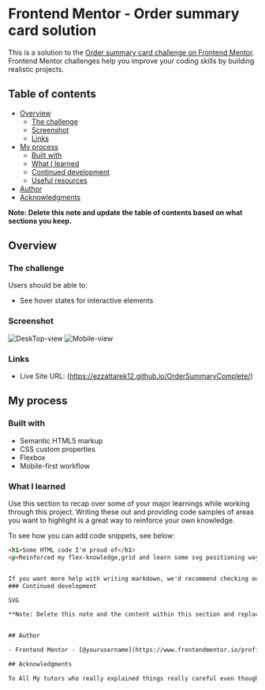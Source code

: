 # Frontend Mentor - Order summary card solution

This is a solution to the [Order summary card challenge on Frontend Mentor](https://www.frontendmentor.io/challenges/order-summary-component-QlPmajDUj). Frontend Mentor challenges help you improve your coding skills by building realistic projects. 

## Table of contents

- [Overview](#overview)
  - [The challenge](#the-challenge)
  - [Screenshot](#screenshot)
  - [Links](#links)
- [My process](#my-process)
  - [Built with](#built-with)
  - [What I learned](#what-i-learned)
  - [Continued development](#continued-development)
  - [Useful resources](#useful-resources)
- [Author](#author)
- [Acknowledgments](#acknowledgments)

**Note: Delete this note and update the table of contents based on what sections you keep.**

## Overview

### The challenge

Users should be able to:

- See hover states for interactive elements

### Screenshot

![DeskTop-view](C:\Users\ezzat\OneDrive\Pictures\Skærmbilleder\Desktop-view.png)
![Mobile-view](C:\Users\ezzat\OneDrive\Pictures\Skærmbilleder\Mobile-view.png)
### Links

- Live Site URL: (https://ezzattarek12.github.io/OrderSummaryComplete/)

## My process

### Built with

- Semantic HTML5 markup
- CSS custom properties
- Flexbox
- Mobile-first workflow
### What I learned

Use this section to recap over some of your major learnings while working through this project. Writing these out and providing code samples of areas you want to highlight is a great way to reinforce your own knowledge.

To see how you can add code snippets, see below:

```html
<h1>Some HTML code I'm proud of</h1>
<p>Reinforced my flex-knowledge,grid and learn some svg positioning ways and some svg fallbacks and way of combinig solid background wtih svgs and backgrounds</p>


If you want more help with writing markdown, we'd recommend checking out [The Markdown Guide](https://www.markdownguide.org/) to learn more.
### Continued development

SVG

**Note: Delete this note and the content within this section and replace with your own plans for continued development.**


## Author

- Frontend Mentor - [@yourusername](https://www.frontendmentor.io/profile/ezzattarek)

## Acknowledgments

To All My tutors who really explained things really careful even though i never meeted them...

